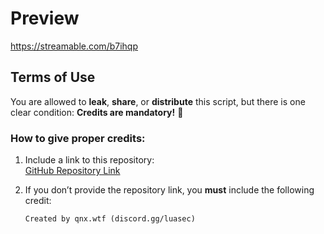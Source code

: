 # Preview

https://streamable.com/b7ihqp

## Terms of Use

You are allowed to **leak**, **share**, or **distribute** this script, but there is one clear condition: **Credits are mandatory!** 🙏

### How to give proper credits:

1. Include a link to this repository:  
   [GitHub Repository Link](https://github.com/zqnxz/FiveM-Event-Security)

2. If you don’t provide the repository link, you **must** include the following credit:
    ```plaintext
    Created by qnx.wtf (discord.gg/luasec)
    ```
